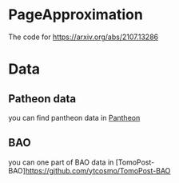 # PageApproximation
The code for https://arxiv.org/abs/2107.13286

# Data
## Patheon data
you can find pantheon data in [Pantheon](https://github.com/dscolnic/Pantheon)

## BAO
you can one part of BAO data in [TomoPost-BAO]https://github.com/ytcosmo/TomoPost-BAO
